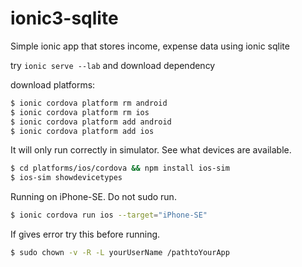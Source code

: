 # ionic3-sqlite
Simple ionic app that stores income, expense data using ionic sqlite

try `ionic serve --lab` and download dependency

download platforms:

```bash
$ ionic cordova platform rm android
$ ionic cordova platform rm ios
$ ionic cordova platform add android
$ ionic cordova platform add ios
```

It will only run correctly in simulator. See what devices are available.

```bash
$ cd platforms/ios/cordova && npm install ios-sim
$ ios-sim showdevicetypes
```

Running on iPhone-SE. Do not sudo run. 

```bash
$ ionic cordova run ios --target="iPhone-SE"
```

If gives error try this before running.

```bash
$ sudo chown -v -R -L yourUserName /pathtoYourApp
```
